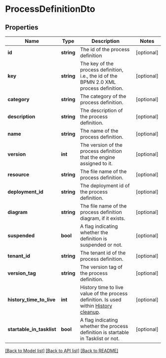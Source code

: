 # ProcessDefinitionDto

## Properties
Name | Type | Description | Notes
------------ | ------------- | ------------- | -------------
**id** | **string** | The id of the process definition | [optional] 
**key** | **string** | The key of the process definition, i.e., the id of the BPMN 2.0 XML process definition. | [optional] 
**category** | **string** | The category of the process definition. | [optional] 
**description** | **string** | The description of the process definition. | [optional] 
**name** | **string** | The name of the process definition. | [optional] 
**version** | **int** | The version of the process definition that the engine assigned to it. | [optional] 
**resource** | **string** | The file name of the process definition. | [optional] 
**deployment_id** | **string** | The deployment id of the process definition. | [optional] 
**diagram** | **string** | The file name of the process definition diagram, if it exists. | [optional] 
**suspended** | **bool** | A flag indicating whether the definition is suspended or not. | [optional] 
**tenant_id** | **string** | The tenant id of the process definition. | [optional] 
**version_tag** | **string** | The version tag of the process definition. | [optional] 
**history_time_to_live** | **int** | History time to live value of the process definition. Is used within [History cleanup](https://docs.camunda.org/manual/7.21/user-guide/process-engine/history/#history-cleanup). | [optional] 
**startable_in_tasklist** | **bool** | A flag indicating whether the process definition is startable in Tasklist or not. | [optional] 

[[Back to Model list]](../../README.md#documentation-for-models) [[Back to API list]](../../README.md#documentation-for-api-endpoints) [[Back to README]](../../README.md)

